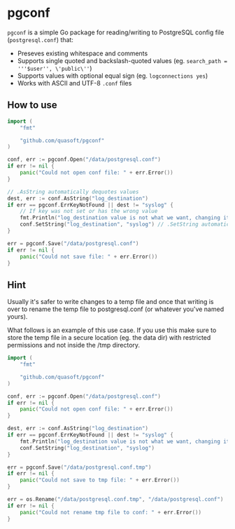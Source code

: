 # pgconf

`pgconf` is a simple Go package for reading/writing to PostgreSQL config file (`postgresql.conf`) that:

* Preseves existing whitespace and comments
* Supports single quoted and backslash-quoted values (eg. `search_path = '''$user'', \'public\''`)
* Supports values with optional equal sign (eg. `logconnections yes`)
* Works with ASCII and UTF-8 `.conf` files

## How to use

```go
import (
    "fmt"

    "github.com/quasoft/pgconf"
)

conf, err := pgconf.Open("/data/postgresql.conf")
if err != nil {
    panic("Could not open conf file: " + err.Error())
}

// .AsString automatically dequotes values
dest, err := conf.AsString("log_destination")
if err == pgconf.ErrKeyNotFound || dest != "syslog" {
    // If key was not set or has the wrong value
    fmt.Println("log_destination value is not what we want, changing it now")
    conf.SetString("log_destination", "syslog") // .SetString automatically quotes values
}

err = pgconf.Save("/data/postgresql.conf")
if err != nil {
    panic("Could not save file: " + err.Error())
}
```

## Hint

Usually it's safer to write changes to a temp file and once that writing is over to rename
the temp file to postgresql.conf (or whatever you've named yours).

What follows is an example of this use case. If you use this make sure to store the temp
file in a secure location (eg. the data dir) with restricted permissions and not inside
the /tmp directory.

```go
import (
    "fmt"

    "github.com/quasoft/pgconf"
)

conf, err := pgconf.Open("/data/postgresql.conf")
if err != nil {
    panic("Could not open conf file: " + err.Error())
}

dest, err := conf.AsString("log_destination")
if err == pgconf.ErrKeyNotFound || dest != "syslog" {
    fmt.Println("log_destination value is not what we want, changing it now")
    conf.SetString("log_destination", "syslog")
}

err = pgconf.Save("/data/postgresql.conf.tmp")
if err != nil {
    panic("Could not save to tmp file: " + err.Error())
}

err = os.Rename("/data/postgresql.conf.tmp", "/data/postgresql.conf")
if err != nil {
    panic("Could not rename tmp file to conf: " + err.Error())
}
```